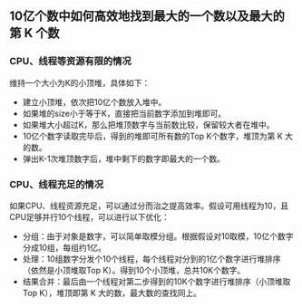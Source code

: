 ## 10亿个数中如何高效地找到最大的一个数以及最大的第 K 个数
### CPU、线程等资源有限的情况
维持一个大小为K的小顶堆，具体如下：

- 建立小顶堆，依次把10亿个数放入堆中。
- 如果堆的size小于等于K，直接把当前数字添加到堆即可。
- 如果堆大小超过K，那么把堆顶数字与当前数比较，保留较大者在堆中。
- 10亿个数字读取完毕后，得到的堆即可所有数的Top K个数字，堆顶为第 K 大的数。
- 弹出K-1次堆顶数字后，堆中剩下的数字即最大的一个数。

### CPU、线程充足的情况
如果CPU、线程资源充足，可以通过分而治之提高效率。假设可用线程为10，且CPU足够并行10个线程，可以进行以下优化：

- 分组：由于对象是数字，可以简单取模分组。根据假设对10取模，10亿个数字分成10组，每组约1亿。
- 处理：10组数字分发个10个线程，每个线程对分到的1亿个数字进行堆排序（依然是小顶堆取Top K）。得到10个小顶堆，总共10K个数字。
- 结果合并：最后由一个线程对第二步得到的10K个数字进行堆排序（小顶堆取Top K），堆顶即第 K 大的数，最大数的查找同上。
